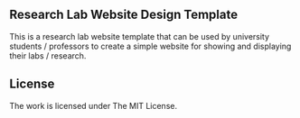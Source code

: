 
## Research Lab Website Design Template

This is a research lab website template that can be used by university students / professors to create a simple website for showing and displaying their labs / research. 


## License

The work is licensed under The MIT License.
